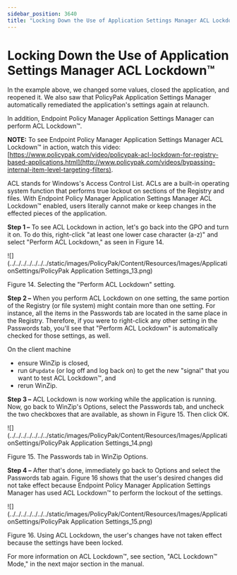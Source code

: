 ```yaml
---
sidebar_position: 3640
title: "Locking Down the Use of Application Settings Manager ACL Lockdown\u2122"
---
```


# Locking Down the Use of Application Settings Manager ACL Lockdown™

In the example above, we changed some values, closed the application, and reopened it. We also saw that PolicyPak Application Settings Manager automatically remediated the application's settings again at relaunch.

In addition, Endpoint Policy Manager Application Settings Manager can perform ACL Lockdown™.

**NOTE:** To see Endpoint Policy Manager Application Settings Manager ACL Lockdown™ in action, watch this video: [https://www.policypak.com/video/policypak-acl-lockdown-for-registry-based-applications.html](http://www.policypak.com/videos/bypassing-internal-item-level-targeting-filters).

ACL stands for Windows's Access Control List. ACLs are a built-in operating system function that performs true lockout on sections of the Registry and files. With Endpoint Policy Manager Application Settings Manager ACL Lockdown™ enabled, users literally cannot make or keep changes in the effected pieces of the application.

**Step 1 –** To see ACL Lockdown in action, let's go back into the GPO and turn it on. To do this, right-click "at least one lower case character (a-z)" and select "Perform ACL Lockdown," as seen in Figure 14.

![](../../../../../../../static/images/PolicyPak/Content/Resources/Images/ApplicationSettings/PolicyPak Application Settings_13.png)

Figure 14. Selecting the "Perform ACL Lockdown" setting.

**Step 2 –** When you perform ACL Lockdown on one setting, the same portion of the Registry (or file system) might contain more than one setting. For instance, all the items in the Passwords tab are located in the same place in the Registry. Therefore, if you were to right-click any other setting in the Passwords tab, you'll see that "Perform ACL Lockdown" is automatically checked for those settings, as well.

On the client machine

* ensure WinZip is closed,
* run `GPupdate` (or log off and log back on) to get the new "signal" that you want to test ACL Lockdown™, and
* rerun WinZip.

**Step 3 –** ACL Lockdown is now working while the application is running. Now, go back to WinZip's Options, select the Passwords tab, and uncheck the two checkboxes that are available, as shown in Figure 15. Then click OK.

![](../../../../../../../static/images/PolicyPak/Content/Resources/Images/ApplicationSettings/PolicyPak Application Settings_14.png)

Figure 15. The Passwords tab in WinZip Options.

**Step 4 –** After that's done, immediately go back to Options and select the Passwords tab again. Figure 16 shows that the user's desired changes did not take effect because Endpoint Policy Manager Application Settings Manager has used ACL Lockdown™ to perform the lockout of the settings.

![](../../../../../../../static/images/PolicyPak/Content/Resources/Images/ApplicationSettings/PolicyPak Application Settings_15.png)

Figure 16. Using ACL Lockdown, the user's changes have not taken effect because the settings have been locked.

For more information on ACL Lockdown™, see section, "ACL Lockdown™ Mode," in the next major section in the manual.